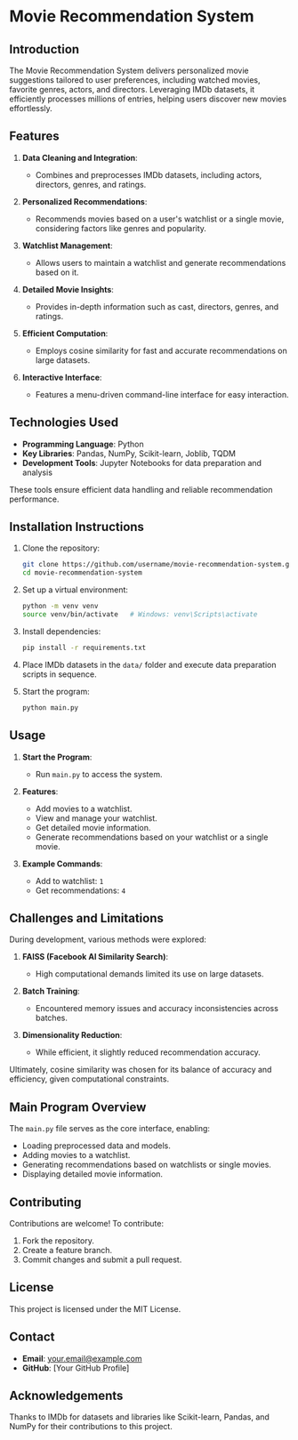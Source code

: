 # Movie Recommendation System

## Introduction

The Movie Recommendation System delivers personalized movie suggestions tailored to user preferences, including watched movies, favorite genres, actors, and directors. Leveraging IMDb datasets, it efficiently processes millions of entries, helping users discover new movies effortlessly.

## Features

1. **Data Cleaning and Integration**:
   - Combines and preprocesses IMDb datasets, including actors, directors, genres, and ratings.

2. **Personalized Recommendations**:
   - Recommends movies based on a user's watchlist or a single movie, considering factors like genres and popularity.

3. **Watchlist Management**:
   - Allows users to maintain a watchlist and generate recommendations based on it.

4. **Detailed Movie Insights**:
   - Provides in-depth information such as cast, directors, genres, and ratings.

5. **Efficient Computation**:
   - Employs cosine similarity for fast and accurate recommendations on large datasets.

6. **Interactive Interface**:
   - Features a menu-driven command-line interface for easy interaction.

## Technologies Used

- **Programming Language**: Python
- **Key Libraries**: Pandas, NumPy, Scikit-learn, Joblib, TQDM
- **Development Tools**: Jupyter Notebooks for data preparation and analysis

These tools ensure efficient data handling and reliable recommendation performance.

## Installation Instructions

1. Clone the repository:
   ```bash
   git clone https://github.com/username/movie-recommendation-system.git
   cd movie-recommendation-system
   ```

2. Set up a virtual environment:
   ```bash
   python -m venv venv
   source venv/bin/activate   # Windows: venv\Scripts\activate
   ```

3. Install dependencies:
   ```bash
   pip install -r requirements.txt
   ```

4. Place IMDb datasets in the `data/` folder and execute data preparation scripts in sequence.

5. Start the program:
   ```bash
   python main.py
   ```

## Usage

1. **Start the Program**:
   - Run `main.py` to access the system.

2. **Features**:
   - Add movies to a watchlist.
   - View and manage your watchlist.
   - Get detailed movie information.
   - Generate recommendations based on your watchlist or a single movie.

3. **Example Commands**:
   - Add to watchlist: `1`
   - Get recommendations: `4`

## Challenges and Limitations

During development, various methods were explored:

1. **FAISS (Facebook AI Similarity Search)**:
   - High computational demands limited its use on large datasets.

2. **Batch Training**:
   - Encountered memory issues and accuracy inconsistencies across batches.

3. **Dimensionality Reduction**:
   - While efficient, it slightly reduced recommendation accuracy.

Ultimately, cosine similarity was chosen for its balance of accuracy and efficiency, given computational constraints.

## Main Program Overview

The `main.py` file serves as the core interface, enabling:

- Loading preprocessed data and models.
- Adding movies to a watchlist.
- Generating recommendations based on watchlists or single movies.
- Displaying detailed movie information.

## Contributing

Contributions are welcome! To contribute:
1. Fork the repository.
2. Create a feature branch.
3. Commit changes and submit a pull request.

## License

This project is licensed under the MIT License.

## Contact

- **Email**: your.email@example.com
- **GitHub**: [Your GitHub Profile]

## Acknowledgements

Thanks to IMDb for datasets and libraries like Scikit-learn, Pandas, and NumPy for their contributions to this project.

